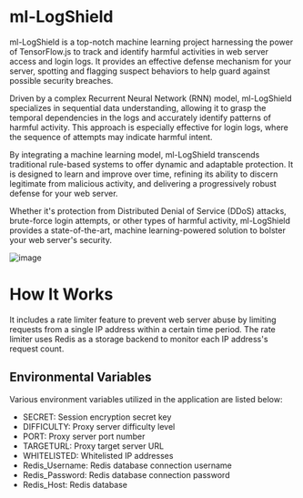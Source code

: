 # ml-LogShield

ml-LogShield is a top-notch machine learning project harnessing the power of TensorFlow.js to track and identify harmful activities in web server access and login logs. It provides an effective defense mechanism for your server, spotting and flagging suspect behaviors to help guard against possible security breaches.

Driven by a complex Recurrent Neural Network (RNN) model, ml-LogShield specializes in sequential data understanding, allowing it to grasp the temporal dependencies in the logs and accurately identify patterns of harmful activity. This approach is especially effective for login logs, where the sequence of attempts may indicate harmful intent.

By integrating a machine learning model, ml-LogShield transcends traditional rule-based systems to offer dynamic and adaptable protection. It is designed to learn and improve over time, refining its ability to discern legitimate from malicious activity, and delivering a progressively robust defense for your web server.

Whether it's protection from Distributed Denial of Service (DDoS) attacks, brute-force login attempts, or other types of harmful activity, ml-LogShield provides a state-of-the-art, machine learning-powered solution to bolster your web server's security.

![image](./display.png)

# How It Works

It includes a rate limiter feature to prevent web server abuse by limiting requests from a single IP address within a certain time period. The rate limiter uses Redis as a storage backend to monitor each IP address's request count.

## Environmental Variables

Various environment variables utilized in the application are listed below:

- SECRET: Session encryption secret key
- DIFFICULTY: Proxy server difficulty level
- PORT: Proxy server port number
- TARGETURL: Proxy target server URL
- WHITELISTED: Whitelisted IP addresses
- Redis_Username: Redis database connection username
- Redis_Password: Redis database connection password
- Redis_Host: Redis database 